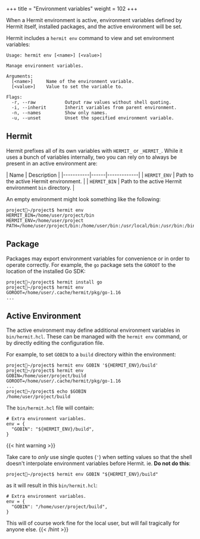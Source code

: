 +++
title = "Environment variables"
weight = 102
+++

When a Hermit environment is active, environment variables defined by Hermit itself,
installed packages, and the active environment will be set.

Hermit includes a `hermit env` command to view and set environment variables:

```text
Usage: hermit env [<name>] [<value>]

Manage environment variables.

Arguments:
  [<name>]     Name of the environment variable.
  [<value>]    Value to set the variable to.

Flags:
  -r, --raw           Output raw values without shell quoting.
  -i, --inherit       Inherit variables from parent environment.
  -n, --names         Show only names.
  -u, --unset         Unset the specified environment variable.
```

## Hermit

Hermit prefixes all of its own variables with `HERMIT_` or `_HERMIT_`. While
it uses a bunch of variables internally, two you can rely on to always be
present in an active environment are:

| Name | Description |
|-----------|------|-------------|
| `HERMIT_ENV` | Path to the active Hermit environment. |
| `HERMIT_BIN` | Path to the active Hermit environment `bin` directory. |

An empty environment might look something like the following:

```text
project🐚~/project$ hermit env
HERMIT_BIN=/home/user/project/bin
HERMIT_ENV=/home/user/project
PATH=/home/user/project/bin:/home/user/bin:/usr/local/bin:/usr/bin:/bin:/usr/sbin:/sbin:/opt/local/bin
```

## Package

Packages may export environment variables for convenience or in order to
operate correctly. For example, the `go` package sets the `GOROOT` to the
location of the installed Go SDK:

```text
project🐚~/project$ hermit install go
project🐚~/project$ hermit env       
GOROOT=/home/user/.cache/hermit/pkg/go-1.16
...
```

## Active Environment

The active environment may define additional environment variables in
`bin/hermit.hcl`. These can be managed with the `hermit env` command, or by
directly editing the configuration file.

For example, to set `GOBIN` to a `build` directory within the environment:

```text
project🐚~/project$ hermit env GOBIN '${HERMIT_ENV}/build'
project🐚~/project$ hermit env       
GOBIN=/home/user/project/build
GOROOT=/home/user/.cache/hermit/pkg/go-1.16
...
project🐚~/project$ echo $GOBIN
/home/user/project/build
```

The `bin/hermit.hcl` file will contain:

```hcl
# Extra environment variables.
env = {
  "GOBIN": "${HERMIT_ENV}/build",
}
```

{{< hint warning >}}

Take care to _only_ use single quotes (`'`) when setting values so that the shell
doesn't interpolate environment variables before Hermit. ie. **Do not do this**:

```text
project🐚~/project$ hermit env GOBIN "${HERMIT_ENV}/build"
```

as it will result in this `bin/hermit.hcl`:

```hcl
# Extra environment variables.
env = {
  "GOBIN": "/home/user/project/build",
}
```

This will of course work fine for the local user, but will fail tragically for anyone else.
{{< /hint >}}

